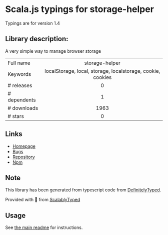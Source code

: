 
# Scala.js typings for storage-helper

Typings are for version 1.4

## Library description:
A very simple way to manage browser storage

|                    |                 |
| ------------------ | :-------------: |
| Full name          | storage-helper |
| Keywords           | localStorage, local, storage, localstorage, cookie, cookies |
| # releases         | 0 |
| # dependents       | 1 |
| # downloads        | 1963 |
| # stars            | 0 |

## Links
- [Homepage](https://github.com/MatteoGabriele/storage-helper#readme)
- [Bugs](https://github.com/MatteoGabriele/storage-helper/issues)
- [Repository](https://github.com/MatteoGabriele/storage-helper)
- [Npm](https://www.npmjs.com/package/storage-helper)
    


## Note
This library has been generated from typescript code from [DefinitelyTyped](https://definitelytyped.org).

Provided with :purple_heart: from [ScalablyTyped](https://github.com/oyvindberg/ScalablyTyped)

## Usage
See [the main readme](../../readme.md) for instructions.


